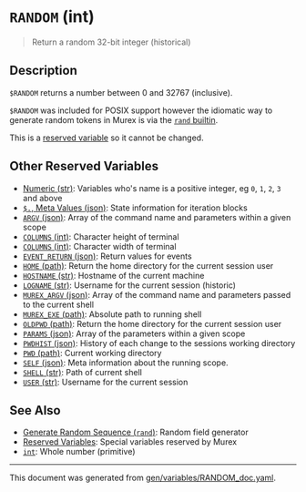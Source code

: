 # `RANDOM` (int)

> Return a random 32-bit integer (historical)

## Description

`$RANDOM` returns a number between 0 and 32767 (inclusive).

`$RANDOM` was included for POSIX support however the idiomatic way to generate
random tokens in Murex is via the [`rand` builtin](/docs/commands/rand.md).

This is a [reserved variable](/docs/user-guide/reserved-vars.md) so it cannot be changed.

## Other Reserved Variables

* [Numeric (str)](../variables/numeric.md):
  Variables who's name is a positive integer, eg `0`, `1`, `2`, `3` and above
* [`$.`, Meta Values (json)](../variables/meta-values.md):
  State information for iteration blocks
* [`ARGV` (json)](../variables/argv.md):
  Array of the command name and parameters within a given scope
* [`COLUMNS` (int)](../variables/lines.md):
  Character height of terminal
* [`COLUMNS` (int)](../variables/columns.md):
  Character width of terminal
* [`EVENT_RETURN` (json)](../variables/event_return.md):
  Return values for events
* [`HOME` (path)](../variables/home.md):
  Return the home directory for the current session user
* [`HOSTNAME` (str)](../variables/hostname.md):
  Hostname of the current machine
* [`LOGNAME` (str)](../variables/logname.md):
  Username for the current session (historic)
* [`MUREX_ARGV` (json)](../variables/murex_argv.md):
  Array of the command name and parameters passed to the current shell
* [`MUREX_EXE` (path)](../variables/murex_exe.md):
  Absolute path to running shell
* [`OLDPWD` (path)](../variables/oldpwd.md):
  Return the home directory for the current session user
* [`PARAMS` (json)](../variables/params.md):
  Array of the parameters within a given scope
* [`PWDHIST` (json)](../variables/pwdhist.md):
  History of each change to the sessions working directory
* [`PWD` (path)](../variables/pwd.md):
  Current working directory
* [`SELF` (json)](../variables/self.md):
  Meta information about the running scope.
* [`SHELL` (str)](../variables/shell.md):
  Path of current shell
* [`USER` (str)](../variables/user.md):
  Username for the current session

## See Also

* [Generate Random Sequence (`rand`)](../commands/rand.md):
  Random field generator
* [Reserved Variables](../user-guide/reserved-vars.md):
  Special variables reserved by Murex
* [`int`](../types/int.md):
  Whole number (primitive)

<hr/>

This document was generated from [gen/variables/RANDOM_doc.yaml](https://github.com/lmorg/murex/blob/master/gen/variables/RANDOM_doc.yaml).